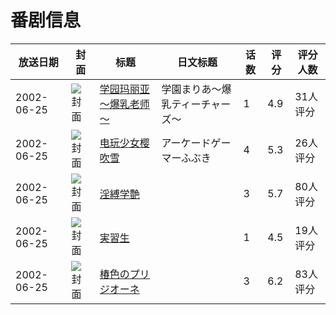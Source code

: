 # 番剧信息

|放送日期|封面|标题|日文标题|话数|评分|评分人数|
|---|---|---|---|---|---|---|
|2002-06-25|![封面](https://bangumi.tv/img/no_icon_subject.png)|[学园玛丽亚～爆乳老师～](https://bangumi.tv/subject/69433)|学園まりあ～爆乳ティーチャーズ～|1|4.9|31人评分|
|2002-06-25|![封面](https://lain.bgm.tv/pic/cover/c/b9/9c/69960_ulitF.jpg)|[电玩少女樱吹雪](https://bangumi.tv/subject/69960)|アーケードゲーマーふぶき|4|5.3|26人评分|
|2002-06-25|![封面](https://bangumi.tv/img/no_icon_subject.png)|[淫縛学艶](https://bangumi.tv/subject/70282)||3|5.7|80人评分|
|2002-06-25|![封面](https://bangumi.tv/img/no_icon_subject.png)|[実習生](https://bangumi.tv/subject/70289)||1|4.5|19人评分|
|2002-06-25|![封面](https://bangumi.tv/img/no_icon_subject.png)|[椿色のプリジオーネ](https://bangumi.tv/subject/72339)||3|6.2|83人评分|
